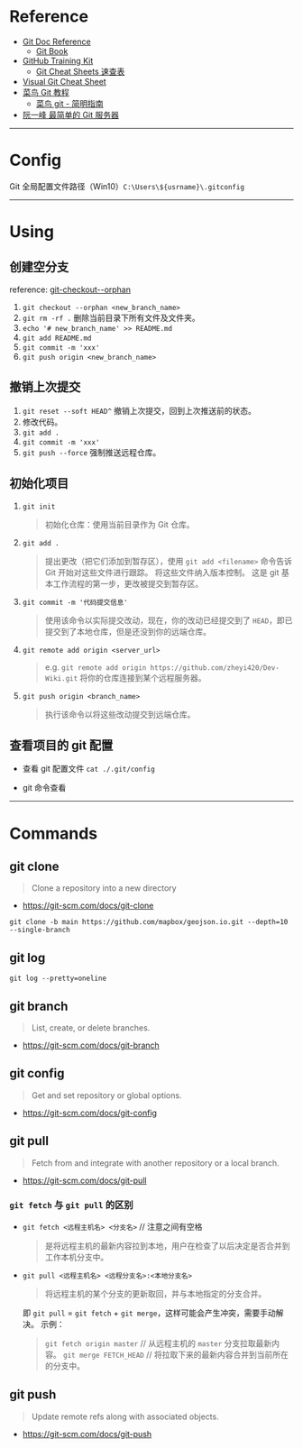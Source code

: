 # Reference

- [Git Doc Reference](https://git-scm.com/docs)
	- [Git Book](https://git-scm.com/book/zh/v2)
- [GitHub Training Kit](https://training.github.com/)
	- [Git Cheat Sheets 速查表](https://training.github.com/downloads/zh_CN/github-git-cheat-sheet/)
- [Visual Git Cheat Sheet](https://ndpsoftware.com/git-cheatsheet.html)
- [菜鸟 Git 教程](https://www.runoob.com/git/git-tutorial.html)
	- [菜鸟 git - 简明指南](https://www.runoob.com/manual/git-guide/)
- [阮一峰 最简单的 Git 服务器](https://www.ruanyifeng.com/blog/2022/10/git-server.html)

---

# Config

Git 全局配置文件路径（Win10）`C:\Users\${usrname}\.gitconfig`

---

# Using

## 创建空分支

reference: [git-checkout--orphan](https://git-scm.com/docs/git-checkout#Documentation/git-checkout.txt---orphanltnew-branchgt)

1. `git checkout --orphan <new_branch_name>`
2. `git rm -rf .` 删除当前目录下所有文件及文件夹。
3. `echo '# new_branch_name' >> README.md`
4. `git add README.md`
5. `git commit -m 'xxx'`
6. `git push origin <new_branch_name>`


## 撤销上次提交

1. `git reset --soft HEAD^` 撤销上次提交，回到上次推送前的状态。
2. 修改代码。
3. `git add .`
4. `git commit -m 'xxx'`
5. `git push --force` 强制推送远程仓库。


## 初始化项目

1. `git init`  
	> 初始化仓库：使用当前目录作为 Git 仓库。
2. `git add .`  
	> 提出更改（把它们添加到暂存区），使用 `git add <filename>` 命令告诉 Git 开始对这些文件进行跟踪。
	> 将这些文件纳入版本控制。
	> 这是 git 基本工作流程的第一步，更改被提交到暂存区。
3.  `git commit -m '代码提交信息'`
	> 使用该命令以实际提交改动，现在，你的改动已经提交到了 `HEAD`，即已提交到了本地仓库，但是还没到你的远端仓库。
4. `git remote add origin <server_url>`
	> e.g. `git remote add origin https://github.com/zheyi420/Dev-Wiki.git`
	> 将你的仓库连接到某个远程服务器。
5. `git push origin <branch_name>`
	> 执行该命令以将这些改动提交到远端仓库。


## 查看项目的 git 配置

- 查看 git 配置文件
	`cat ./.git/config`

- git 命令查看

---

# Commands

## git clone
> Clone a repository into a new directory
- https://git-scm.com/docs/git-clone

`git clone -b main https://github.com/mapbox/geojson.io.git --depth=10 --single-branch`

## git log

`git log --pretty=oneline`



## git branch
> List, create, or delete branches.
- https://git-scm.com/docs/git-branch



## git config
> Get and set repository or global options.
- https://git-scm.com/docs/git-config



## git pull
> Fetch from and integrate with another repository or a local branch.
- https://git-scm.com/docs/git-pull

### `git fetch` 与 `git pull` 的区别

- `git fetch <远程主机名> <分支名>` // 注意之间有空格
	> 是将远程主机的最新内容拉到本地，用户在检查了以后决定是否合并到工作本机分支中。

- `git pull <远程主机名> <远程分支名>:<本地分支名>`
	> 将远程主机的某个分支的更新取回，并与本地指定的分支合并。

	即 `git pull` = `git fetch` + `git merge`，这样可能会产生冲突，需要手动解决。
	示例：
	> `git fetch origin master` // 从远程主机的 `master` 分支拉取最新内容。
	> `git merge FETCH_HEAD` // 将拉取下来的最新内容合并到当前所在的分支中。


## git push
> Update remote refs along with associated objects.
- https://git-scm.com/docs/git-push

